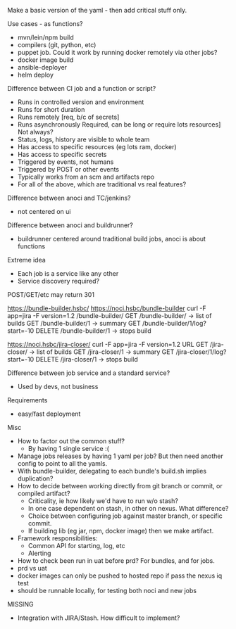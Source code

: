 Make a basic version of the yaml - then add critical stuff only.

Use cases - as functions?
- mvn/lein/npm build
- compilers (git, python, etc)
- puppet job. Could it work by running docker remotely via other jobs?
- docker image build
- ansible-deployer
- helm deploy

Difference between CI job and a function or script?
- Runs in controlled version and environment
- Runs for short duration
- Runs remotely [req, b/c of secrets]
- Runs asynchronously
  Required, can be long or require lots resources]
  Not always?
- Status, logs, history are visible to whole team
- Has access to specific resources (eg lots ram, docker)
- Has access to specific secrets
- Triggered by events, not humans
- Triggered by POST or other events
- Typically works from an scm and artifacts repo
- For all of the above, which are traditional vs real features?

Difference between anoci and TC/jenkins?
- not centered on ui
 
Difference between anoci and buildrunner?
- buildrunner centered around traditional build jobs, anoci is about functions

Extreme idea
- Each job is a service like any other
- Service discovery required?

POST/GET/etc may return 301

https://bundle-builder.hsbc/
https://noci.hsbc/bundle-builder
curl -F app=jira -F version=1.2 /bundle-builder/
GET /bundle-builder/ -> list of builds
GET /bundle-builder/1 -> summary
GET /bundle-builder/1/log?start=-10
DELETE /bundle-builder/1 -> stops build

https://noci.hsbc/jira-closer/
curl -F app=jira -F version=1.2 URL
GET /jira-closer/ -> list of builds
GET /jira-closer/1 -> summary
GET /jira-closer/1/log?start=-10
DELETE /jira-closer/1 -> stops build

Difference between job service and a standard service?
- Used by devs, not business

Requirements
- easy/fast deployment

Misc
- How to factor out the common stuff?
  - By having 1 single service :(
- Manage jobs releases by having 1 yaml per job? But then need another config to
  point to all the yamls.
- With bundle-builder, delegating to each bundle's build.sh implies duplication?
- How to decide between working directly from git branch or commit, or compiled
  artifact?
  - Criticality, ie how likely we'd have to run w/o stash?
  - In one case dependent on stash, in other on nexus. What difference?
  - Choice between configuring job against master branch, or specific commit.
  - If building lib (eg jar, npm, docker image) then we make artifact.
- Framework responsibilities:
  - Common API for starting, log, etc
  - Alerting
- How to check been run in uat before prd? For bundles, and for jobs.
- prd vs uat
- docker images can only be pushed to hosted repo if pass the nexus iq test
- should be runnable locally, for testing both noci and new jobs

MISSING
- Integration with JIRA/Stash. How difficult to implement?
